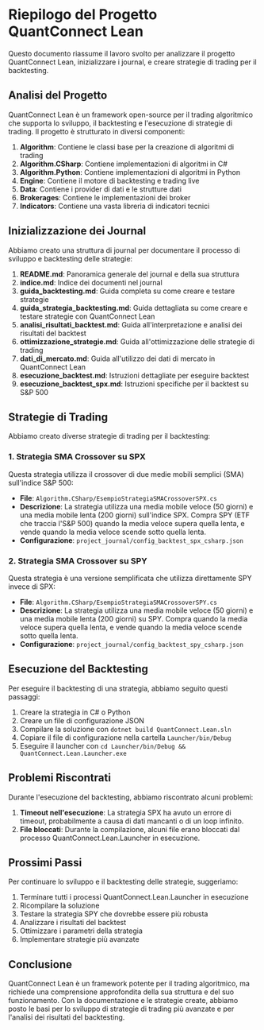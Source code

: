 # Riepilogo del Progetto QuantConnect Lean

Questo documento riassume il lavoro svolto per analizzare il progetto QuantConnect Lean, inizializzare i journal, e creare strategie di trading per il backtesting.

## Analisi del Progetto

QuantConnect Lean è un framework open-source per il trading algoritmico che supporta lo sviluppo, il backtesting e l'esecuzione di strategie di trading. Il progetto è strutturato in diversi componenti:

1. **Algorithm**: Contiene le classi base per la creazione di algoritmi di trading
2. **Algorithm.CSharp**: Contiene implementazioni di algoritmi in C#
3. **Algorithm.Python**: Contiene implementazioni di algoritmi in Python
4. **Engine**: Contiene il motore di backtesting e trading live
5. **Data**: Contiene i provider di dati e le strutture dati
6. **Brokerages**: Contiene le implementazioni dei broker
7. **Indicators**: Contiene una vasta libreria di indicatori tecnici

## Inizializzazione dei Journal

Abbiamo creato una struttura di journal per documentare il processo di sviluppo e backtesting delle strategie:

1. **README.md**: Panoramica generale del journal e della sua struttura
2. **indice.md**: Indice dei documenti nel journal
3. **guida_backtesting.md**: Guida completa su come creare e testare strategie
4. **guida_strategia_backtesting.md**: Guida dettagliata su come creare e testare strategie con QuantConnect Lean
5. **analisi_risultati_backtest.md**: Guida all'interpretazione e analisi dei risultati del backtest
6. **ottimizzazione_strategie.md**: Guida all'ottimizzazione delle strategie di trading
7. **dati_di_mercato.md**: Guida all'utilizzo dei dati di mercato in QuantConnect Lean
8. **esecuzione_backtest.md**: Istruzioni dettagliate per eseguire backtest
9. **esecuzione_backtest_spx.md**: Istruzioni specifiche per il backtest su S&P 500

## Strategie di Trading

Abbiamo creato diverse strategie di trading per il backtesting:

### 1. Strategia SMA Crossover su SPX

Questa strategia utilizza il crossover di due medie mobili semplici (SMA) sull'indice S&P 500:

- **File**: `Algorithm.CSharp/EsempioStrategiaSMACrossoverSPX.cs`
- **Descrizione**: La strategia utilizza una media mobile veloce (50 giorni) e una media mobile lenta (200 giorni) sull'indice SPX. Compra SPY (ETF che traccia l'S&P 500) quando la media veloce supera quella lenta, e vende quando la media veloce scende sotto quella lenta.
- **Configurazione**: `project_journal/config_backtest_spx_csharp.json`

### 2. Strategia SMA Crossover su SPY

Questa strategia è una versione semplificata che utilizza direttamente SPY invece di SPX:

- **File**: `Algorithm.CSharp/EsempioStrategiaSMACrossoverSPY.cs`
- **Descrizione**: La strategia utilizza una media mobile veloce (50 giorni) e una media mobile lenta (200 giorni) su SPY. Compra quando la media veloce supera quella lenta, e vende quando la media veloce scende sotto quella lenta.
- **Configurazione**: `project_journal/config_backtest_spy_csharp.json`

## Esecuzione del Backtesting

Per eseguire il backtesting di una strategia, abbiamo seguito questi passaggi:

1. Creare la strategia in C# o Python
2. Creare un file di configurazione JSON
3. Compilare la soluzione con `dotnet build QuantConnect.Lean.sln`
4. Copiare il file di configurazione nella cartella `Launcher/bin/Debug`
5. Eseguire il launcher con `cd Launcher/bin/Debug && QuantConnect.Lean.Launcher.exe`

## Problemi Riscontrati

Durante l'esecuzione del backtesting, abbiamo riscontrato alcuni problemi:

1. **Timeout nell'esecuzione**: La strategia SPX ha avuto un errore di timeout, probabilmente a causa di dati mancanti o di un loop infinito.
2. **File bloccati**: Durante la compilazione, alcuni file erano bloccati dal processo QuantConnect.Lean.Launcher in esecuzione.

## Prossimi Passi

Per continuare lo sviluppo e il backtesting delle strategie, suggeriamo:

1. Terminare tutti i processi QuantConnect.Lean.Launcher in esecuzione
2. Ricompilare la soluzione
3. Testare la strategia SPY che dovrebbe essere più robusta
4. Analizzare i risultati del backtest
5. Ottimizzare i parametri della strategia
6. Implementare strategie più avanzate

## Conclusione

QuantConnect Lean è un framework potente per il trading algoritmico, ma richiede una comprensione approfondita della sua struttura e del suo funzionamento. Con la documentazione e le strategie create, abbiamo posto le basi per lo sviluppo di strategie di trading più avanzate e per l'analisi dei risultati del backtesting.